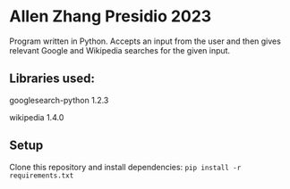 # Allen Zhang Presidio 2023
 
Program written in Python. Accepts an input from the user and then gives relevant Google and Wikipedia searches for the given input. 

## Libraries used:
googlesearch-python 1.2.3 

wikipedia 1.4.0 

## Setup
Clone this repository and install dependencies: `pip install -r requirements.txt`
